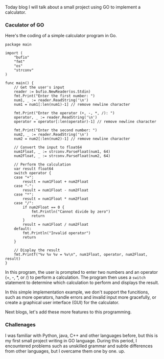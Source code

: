 Today blog I will talk about a small project using GO to implement a calculator.

### Caculator of GO

Here's the coding of a simple calculator program in Go.

```
package main

import (
    "bufio"
    "fmt"
    "os"
    "strconv"
)

func main() {
    // Get the user's input
    reader := bufio.NewReader(os.Stdin)
    fmt.Print("Enter the first number: ")
    num1, _ := reader.ReadString('\n')
    num1 = num1[:len(num1)-1] // remove newline character

    fmt.Print("Enter the operator (+, -, *, /): ")
    operator, _ := reader.ReadString('\n')
    operator = operator[:len(operator)-1] // remove newline character

    fmt.Print("Enter the second number: ")
    num2, _ := reader.ReadString('\n')
    num2 = num2[:len(num2)-1] // remove newline character

    // Convert the input to float64
    num1Float, _ := strconv.ParseFloat(num1, 64)
    num2Float, _ := strconv.ParseFloat(num2, 64)

    // Perform the calculation
    var result float64
    switch operator {
    case "+":
        result = num1Float + num2Float
    case "-":
        result = num1Float - num2Float
    case "*":
        result = num1Float * num2Float
    case "/":
        if num2Float == 0 {
            fmt.Println("Cannot divide by zero")
            return
        }
        result = num1Float / num2Float
    default:
        fmt.Println("Invalid operator")
        return
    }

    // Display the result
    fmt.Printf("%v %v %v = %v\n", num1Float, operator, num2Float, result)
}

```



In this program, the user is prompted to enter two numbers and an operator (+, -, *, or /) to perform a calculation. The program then uses a `switch` statement to determine which calculation to perform and displays the result.


In this simple implementation example, we don't support the funcitions, such as more operators, handle errors and invalid input more gracefully, or create a graphical user interface (GUI) for the calculator.

Next blogs, let's add these more features to this programming.


### Challenages

I was familiar with Python, java, C++ and other languages before, but this is my first small project writing in GO language. During this period, I encountered problems such as unskilled grammar and subtle differences from other languages, but I overcame them one by one. up.

